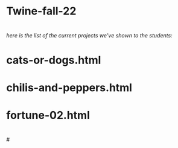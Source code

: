 # Twine-fall-22
# <h6>here is the list of the current projects we've shown to the students:
# 
# cats-or-dogs.html
# chilis-and-peppers.html
# fortune-02.html
#
#</h6>
#

